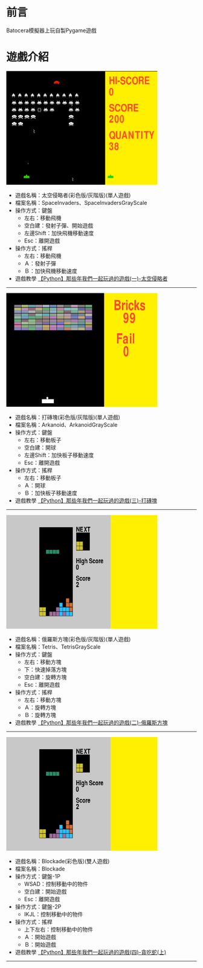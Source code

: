 # 前言
Batocera模擬器上玩自製Pygame遊戲

# 遊戲介紹
![alt 太空侵略者](https://github.com/channel2007/BatoceraPygame/blob/master/images/SpaceInvaders-image.png "太空侵略者")
* 遊戲名稱：太空侵略者(彩色版/灰階版)(單人遊戲)
* 檔案名稱：SpaceInvaders、SpaceInvadersGrayScale
* 操作方式：鍵盤
  * 左右：移動飛機
  * 空白建：發射子彈、開始遊戲
  * 左邊Shift：加快飛機移動速度
  * Esc：離開遊戲
* 操作方式：搖桿
  * 左右：移動飛機
  * Ａ：發射子彈
  * Ｂ：加快飛機移動速度
* 遊戲教學
[【Python】那些年我們一起玩過的遊戲(一)-太空侵略者](https://uupgrade.medium.com/python-%E9%82%A3%E4%BA%9B%E5%B9%B4%E6%88%91%E5%80%91%E4%B8%80%E8%B5%B7%E7%8E%A9%E9%81%8E%E7%9A%84%E9%81%8A%E6%88%B2-%E5%A4%AA%E7%A9%BA%E4%BE%B5%E7%95%A5%E8%80%85-bee698403ef0)
___
![alt 打磚塊](https://github.com/channel2007/BatoceraPygame/blob/master/images/Arkanoid-image.png "打磚塊")
* 遊戲名稱：打磚塊(彩色版/灰階版)(單人遊戲)
* 檔案名稱：Arkanoid、ArkanoidGrayScale
* 操作方式：鍵盤
  * 左右：移動板子
  * 空白建：開球
  * 左邊Shift：加快板子移動速度
  * Esc：離開遊戲
* 操作方式：搖桿
  * 左右：移動板子
  * Ａ：開球
  * Ｂ：加快板子移動速度
* 遊戲教學
[【Python】那些年我們一起玩過的遊戲(三)-打磚塊](https://uupgrade.medium.com/python-%E9%82%A3%E4%BA%9B%E5%B9%B4%E6%88%91%E5%80%91%E4%B8%80%E8%B5%B7%E7%8E%A9%E9%81%8E%E7%9A%84%E9%81%8A%E6%88%B2-%E4%B8%89-%E6%89%93%E7%A3%9A%E5%A1%8A-d89b648896ca)
___
![alt 俄羅斯方塊](https://github.com/channel2007/BatoceraPygame/blob/master/images/Tetris-image.png "俄羅斯方塊")
* 遊戲名稱：俄羅斯方塊(彩色版/灰階版)(單人遊戲)
* 檔案名稱：Tetris、TetrisGrayScale
* 操作方式：鍵盤
  * 左右：移動方塊
  * 下：快速掉落方塊
  * 空白建：旋轉方塊
  * Esc：離開遊戲
* 操作方式：搖桿
  * 左右：移動方塊
  * Ａ：旋轉方塊
  * Ｂ：旋轉方塊
* 遊戲教學
[【Python】那些年我們一起玩過的遊戲(二)-俄羅斯方塊](https://uupgrade.medium.com/python-%E9%82%A3%E4%BA%9B%E5%B9%B4%E6%88%91%E5%80%91%E4%B8%80%E8%B5%B7%E7%8E%A9%E9%81%8E%E7%9A%84%E9%81%8A%E6%88%B2-%E4%BA%8C-%E4%BF%84%E7%BE%85%E6%96%AF%E6%96%B9%E5%A1%8A-2250e08b72a6)
___
![alt Blockade](https://github.com/channel2007/BatoceraPygame/blob/master/images/Tetris-image.png "Blockade")
* 遊戲名稱：Blockade(彩色版)(雙人遊戲)
* 檔案名稱：Blockade
* 操作方式：鍵盤-1P
  * WSAD：控制移動中的物件
  * 空白建：開始遊戲
  * Esc：離開遊戲
* 操作方式：鍵盤-2P
  * IKJL：控制移動中的物件
* 操作方式：搖桿
  * 上下左右：控制移動中的物件
  * Ａ：開始遊戲
  * Ｂ：開始遊戲
* 遊戲教學
[【Python】那些年我們一起玩過的遊戲(四)-貪吃蛇(上)](https://uupgrade.medium.com/python-%E9%82%A3%E4%BA%9B%E5%B9%B4%E6%88%91%E5%80%91%E4%B8%80%E8%B5%B7%E7%8E%A9%E9%81%8E%E7%9A%84%E9%81%8A%E6%88%B2-%E5%9B%9B-%E8%B2%AA%E5%90%83%E8%9B%87-%E4%B8%8A-6e5e9b978b31)
___





